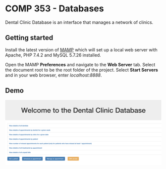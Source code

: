 # COMP 353 - Databases

Dental Clinic Database is an interface that manages a network of clinics.

## Getting started

Install the latest version of [MAMP](https://www.mamp.info/en/mamp/mac/) which will set up a local web server with Apache, PHP 7.4.2 and MySQL 5.7.26 installed.

Open the MAMP **Preferences** and navigate to the **Web Server** tab. Select the document root to be the root folder of the project. Select **Start Servers** and in your web browser, enter *localhost:8888*.

## Demo

![](demo.png)

